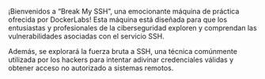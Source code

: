 ¡Bienvenidos a “Break My SSH”, una emocionante máquina de práctica ofrecida por DockerLabs! Esta máquina está diseñada para que los entusiastas y profesionales de la ciberseguridad exploren y comprendan las vulnerabilidades asociadas con el servicio SSH.

Además, se explorará la fuerza bruta a SSH, una técnica comúnmente utilizada por los hackers para intentar adivinar credenciales válidas y obtener acceso no autorizado a sistemas remotos.
